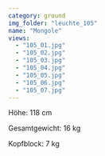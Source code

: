 ```yaml
---
category: ground
img_folder: "leuchte_105"
name: "Mongole"
views:
  - "105_01.jpg"
  - "105_02.jpg"
  - "105_03.jpg"
  - "105_04.jpg"
  - "105_05.jpg"
  - "105_06.jpg"
  - "105_07.jpg"
---
```


Höhe: 118 cm

Gesamtgewicht: 16 kg

Kopfblock: 7 kg
